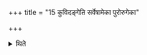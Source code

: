 +++
title = "15 कुविदङ्गेति सर्वेषामेका पुरोरुगेका"

+++

<details><summary>थिते</summary>

कुविदङ्गेति सर्वेषामेका पुरोरुगेका पुरोऽनुवाक्यैकः प्रैष एका याज्या १५
</details>
